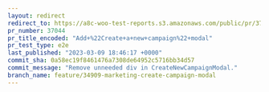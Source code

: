```yaml
---
layout: redirect
redirect_to: https://a8c-woo-test-reports.s3.amazonaws.com/public/pr/37044/e2e/index.html
pr_number: 37044
pr_title_encoded: "Add+%22Create+a+new+campaign%22+modal"
pr_test_type: e2e
last_published: "2023-03-09 18:46:17 +0000"
commit_sha: 0a58ec19f8461476a7308de64952c5716bb34d57
commit_message: "Remove unneeded div in CreateNewCampaignModal."
branch_name: feature/34909-marketing-create-campaign-modal
---
```


